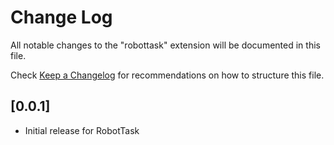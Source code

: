 # Change Log
All notable changes to the "robottask" extension will be documented in this file.

Check [Keep a Changelog](http://keepachangelog.com/) for recommendations on how to structure this file.

## [0.0.1]
- Initial release for RobotTask